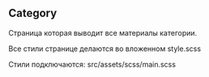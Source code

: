 ## Category

Страница которая выводит все материалы категории.

Все стили странице делаются во вложенном style.scss

Стили подключаются: src/assets/scss/main.scss